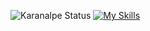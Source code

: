 

![Karanalpe Status](https://github-readme-stats.vercel.app/api?username=karanalpe&show_icons=true)
[![My Skills](https://skills.thijs.gg/icons?i=js,html,css,bootstrap)](https://skills.thijs.gg)

<!---
IzadoraMorais/IzadoraMorais is a ✨ special ✨ repository because its `README.md` (this file) appears on your GitHub profile.
You can click the Preview link to take a look at your changes.
--->
